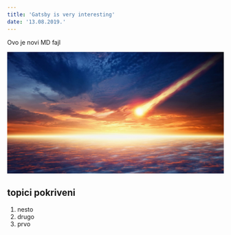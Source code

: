 ```yaml
---
title: 'Gatsby is very interesting'
date: '13.08.2019.'
---
```


Ovo je novi MD fajl

![sky image](./sky.jpg)

## topici pokriveni

1. nesto
2. drugo
3. prvo